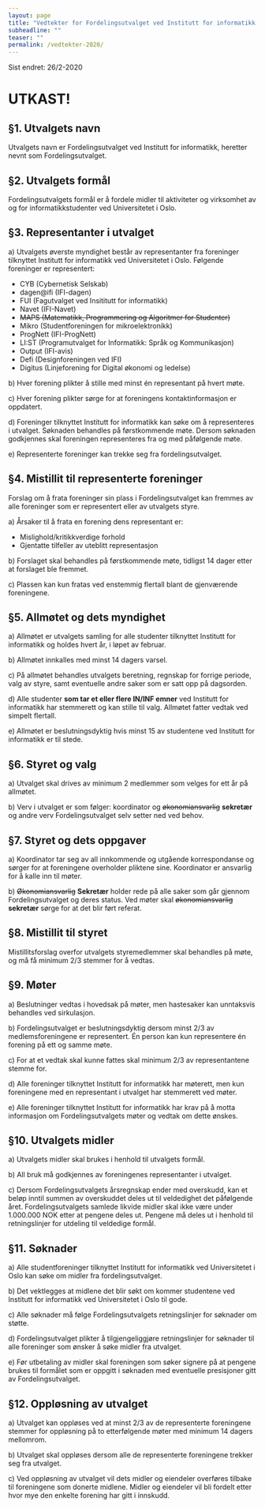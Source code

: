 ```yaml
---
layout: page
title: "Vedtekter for Fordelingsutvalget ved Institutt for informatikk, UiO"
subheadline: ""
teaser: ""
permalink: /vedtekter-2020/
---
```


Sist endret: 26/2-2020

# UTKAST!

## §1. Utvalgets navn

Utvalgets navn er Fordelingsutvalget ved Institutt for informatikk, heretter nevnt som 	Fordelingsutvalget.

## §2. Utvalgets formål

Fordelingsutvalgets formål er å fordele midler til aktiviteter og virksomhet av og for informatikkstudenter ved Universitetet i Oslo.

## §3. Representanter i utvalget

a) Utvalgets øverste myndighet består av representanter fra foreninger tilknyttet Institutt for informatikk ved Universitetet i Oslo. Følgende foreninger er representert:
  - CYB (Cybernetisk Selskab)
  - dagen@ifi (IFI-dagen)
  - FUI (Fagutvalget ved Insititutt for informatikk)
  - Navet (IFI-Navet)
  - ~~MAPS (Matematikk, Programmering og Algoritmer for Studenter)~~
  - Mikro (Studentforeningen for mikroelektronikk)
  - ProgNett (IFI-ProgNett)
  - LI:ST (Programutvalget for Informatikk: Språk og Kommunikasjon)
  - Output (IFI-avis)
  - Defi (Designforeningen ved IFI)
  - Digitus (Linjeforening for Digital økonomi og ledelse)

b) Hver forening plikter å stille med minst én representant på hvert møte.

c) Hver forening plikter sørge for at foreningens kontaktinformasjon er oppdatert.

d) Foreninger tilknyttet Institutt for informatikk kan søke om å representeres i utvalget. Søknaden behandles på førstkommende møte. Dersom søknaden godkjennes skal foreningen representeres fra og med påfølgende møte.

e) Representerte foreninger kan trekke seg fra fordelingsutvalget.

## §4. Mistillit til representerte foreninger

Forslag om å frata foreninger sin plass i Fordelingsutvalget kan fremmes av alle foreninger som er representert eller av utvalgets styre.

a) Årsaker til å frata en forening dens representant er:
  - Mislighold/kritikkverdige forhold
  - Gjentatte tilfeller av uteblitt representasjon

b) Forslaget skal behandles på førstkommende møte, tidligst 14 dager etter at forslaget ble fremmet.

c) Plassen kan kun fratas ved enstemmig flertall blant de gjenværende foreningene.

## §5. Allmøtet og dets myndighet

a) Allmøtet er utvalgets samling for alle studenter tilknyttet Institutt for informatikk og holdes hvert år, i løpet av februar.

b) Allmøtet innkalles med minst 14 dagers varsel.

c) På allmøtet behandles utvalgets beretning, regnskap for forrige periode, valg av styre, samt eventuelle andre saker som er satt opp på dagsorden.

d) Alle studenter **som tar et eller flere IN/INF emner** ved Institutt for informatikk har stemmerett og kan stille til valg. Allmøtet fatter vedtak ved simpelt flertall.

e) Allmøtet er beslutningsdyktig hvis minst 15 av studentene ved Institutt for informatikk er til stede.

## §6. Styret og valg
a) Utvalget skal drives av minimum 2 medlemmer som velges for ett år på allmøtet.

b) Verv i utvalget er som følger: koordinator og ~~økonomiansvarlig~~ **sekretær** og andre verv Fordelingsutvalget selv setter ned ved behov.

## §7. Styret og dets oppgaver

a) Koordinator tar seg av all innkommende og utgående korrespondanse og sørger for at foreningene overholder pliktene sine. Koordinator er ansvarlig for å kalle inn til møter.

b) ~~Økonomiansvarlig~~ **Sekretær** holder rede på alle saker som går gjennom Fordelingsutvalget og deres status. Ved møter skal ~~økonomiansvarlig~~ **sekretær** sørge for at det blir ført referat.

## §8. Mistillit til styret

Mistillitsforslag overfor utvalgets styremedlemmer skal behandles på møte, og må få minimum 2/3 stemmer for å vedtas.

## §9. Møter

a)  Beslutninger vedtas i hovedsak på møter, men hastesaker kan unntaksvis behandles ved sirkulasjon.

b) Fordelingsutvalget er beslutningsdyktig dersom minst 2/3 av medlemsforeningene er representert. Én person kan kun representere én forening på ett og samme møte.

c) For at et vedtak skal kunne fattes skal minimum 2/3 av representantene stemme for.

d) Alle foreninger tilknyttet Institutt for informatikk har møterett, men kun foreningene med en representant i utvalget har stemmerett ved møter.

e)  Alle foreninger tilknyttet Institutt for informatikk har krav på å motta informasjon om Fordelingsutvalgets møter og vedtak om dette ønskes.

## §10. Utvalgets midler

a) Utvalgets midler skal brukes i henhold til utvalgets formål.

b) All bruk må godkjennes av foreningenes representanter i utvalget.

c) Dersom Fordelingsutvalgets årsregnskap ender med overskudd, kan et beløp inntil summen av overskuddet deles ut til veldedighet det påfølgende året. Fordelingsutvalgets samlede likvide midler skal ikke være under 1.000.000 NOK etter at pengene deles ut. Pengene må deles ut i henhold til retningslinjer for utdeling til veldedige formål.


## §11. Søknader

a) Alle studentforeninger tilknyttet Institutt for informatikk ved Universitetet i Oslo kan søke om midler fra fordelingsutvalget.

b) Det vektlegges at midlene det blir søkt om kommer studentene ved Institutt for informatikk ved Universitetet i Oslo til gode.

c) Alle søknader må følge Fordelingsutvalgets retningslinjer for søknader om støtte.

d) Fordelingsutvalget plikter å tilgjengeliggjøre retningslinjer for søknader til alle foreninger som ønsker å søke midler fra utvalget.

e) Før utbetaling av midler skal foreningen som søker signere på at pengene brukes til 	formålet som er oppgitt i søknaden med eventuelle presisjoner gitt av Fordelingsutvalget.


## §12. Oppløsning av utvalget

a) Utvalget kan oppløses ved at minst 2/3 av de representerte foreningene stemmer for oppløsning på to etterfølgende møter med minimum 14 dagers mellomrom.

b) Utvalget skal oppløses dersom alle de representerte foreningene trekker seg fra utvalget.
     
c) Ved oppløsning av utvalget vil dets midler og eiendeler overføres tilbake til foreningene som donerte midlene. Midler og eiendeler vil bli fordelt etter hvor mye den enkelte forening har gitt i innskudd.
